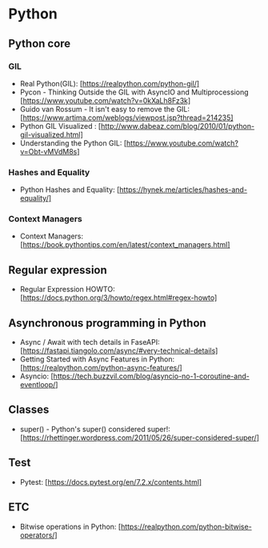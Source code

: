 # Python

## Python core
### GIL
* Real Python(GIL): [https://realpython.com/python-gil/]
* Pycon - Thinking Outside the GIL with AsyncIO and Multiprocessiong [https://www.youtube.com/watch?v=0kXaLh8Fz3k]
* Guido van Rossum - It isn't easy to remove the GIL: [https://www.artima.com/weblogs/viewpost.jsp?thread=214235]
* Python GIL Visualized : [http://www.dabeaz.com/blog/2010/01/python-gil-visualized.html]
* Understanding the Python GIL: [https://www.youtube.com/watch?v=Obt-vMVdM8s]


### Hashes and Equality
* Python Hashes and Equality: [https://hynek.me/articles/hashes-and-equality/]

### Context Managers
* Context Managers: [https://book.pythontips.com/en/latest/context_managers.html]

## Regular expression
* Regular Expression HOWTO: [https://docs.python.org/3/howto/regex.html#regex-howto]
## Asynchronous programming in Python
* Async / Await with tech details in FaseAPI: [https://fastapi.tiangolo.com/async/#very-technical-details]
* Getting Started with Async Features in Python: [https://realpython.com/python-async-features/]
* Asyncio: [https://tech.buzzvil.com/blog/asyncio-no-1-coroutine-and-eventloop/]

## Classes
* super() - Python's super() considered super!: [https://rhettinger.wordpress.com/2011/05/26/super-considered-super/]

## Test
* Pytest: [https://docs.pytest.org/en/7.2.x/contents.html]

## ETC
* Bitwise operations in Python: [https://realpython.com/python-bitwise-operators/]